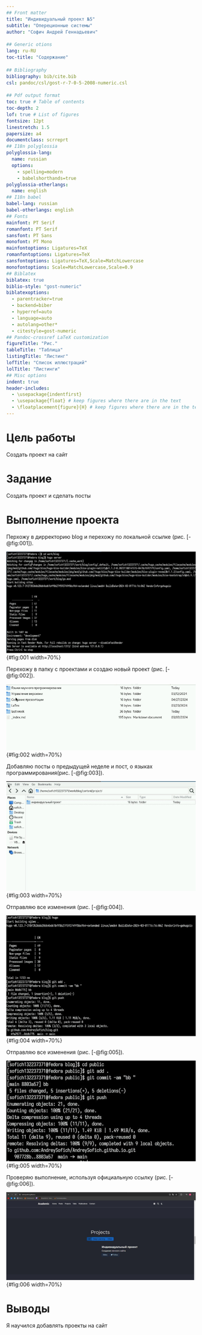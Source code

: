 ```yaml
---
## Front matter
title: "Индивидуальный проект №5"
subtitle: "Опереционные системы"
author: "Софич Андрей Геннадьевич"

## Generic otions
lang: ru-RU
toc-title: "Содержание"

## Bibliography
bibliography: bib/cite.bib
csl: pandoc/csl/gost-r-7-0-5-2008-numeric.csl

## Pdf output format
toc: true # Table of contents
toc-depth: 2
lof: true # List of figures
fontsize: 12pt
linestretch: 1.5
papersize: a4
documentclass: scrreprt
## I18n polyglossia
polyglossia-lang:
  name: russian
  options:
	- spelling=modern
	- babelshorthands=true
polyglossia-otherlangs:
  name: english
## I18n babel
babel-lang: russian
babel-otherlangs: english
## Fonts
mainfont: PT Serif
romanfont: PT Serif
sansfont: PT Sans
monofont: PT Mono
mainfontoptions: Ligatures=TeX
romanfontoptions: Ligatures=TeX
sansfontoptions: Ligatures=TeX,Scale=MatchLowercase
monofontoptions: Scale=MatchLowercase,Scale=0.9
## Biblatex
biblatex: true
biblio-style: "gost-numeric"
biblatexoptions:
  - parentracker=true
  - backend=biber
  - hyperref=auto
  - language=auto
  - autolang=other*
  - citestyle=gost-numeric
## Pandoc-crossref LaTeX customization
figureTitle: "Рис."
tableTitle: "Таблица"
listingTitle: "Листинг"
lofTitle: "Список иллюстраций"
lolTitle: "Листинги"
## Misc options
indent: true
header-includes:
  - \usepackage{indentfirst}
  - \usepackage{float} # keep figures where there are in the text
  - \floatplacement{figure}{H} # keep figures where there are in the text
---
```


# Цель работы

Создать проект на сайт


# Задание

Создать проект и сделать посты

# Выполнение проекта


Перхожу в дирректорию blog и перехожу по локальной ссылке (рис. [-@fig:001]).

![Локальная ссылка](image/1.jpg){#fig:001 width=70%}

Перехожу в папку с проектами и создаю новый проект (рис. [-@fig:002]). 

![Создание проекта](image/2.jpg){#fig:002 width=70%}
 
Добавляю посты о предыдущей неделе и пост, о языках программирования(рис. [-@fig:003]).

![Добавление постов](image/3.jpg){#fig:003 width=70%}

Отправляю все изменения  (рис. [-@fig:004]).

![Изменения](image/4.jpg){#fig:004 width=70%}

Отправляю все изменения  (рис. [-@fig:005]).

![Изменения](image/5.jpg){#fig:005 width=70%}


Проверяю выполнение, используя официальную ссылку (рис. [-@fig:006]).

![Проверка сайта](image/6.jpg){#fig:006 width=70%}



# Выводы

Я научился добавлять проекты на сайт
